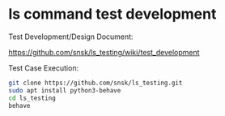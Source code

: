 # ls command test development

Test Development/Design Document:

https://github.com/snsk/ls_testing/wiki/test_development

Test Case Execution:
```sh
git clone https://github.com/snsk/ls_testing.git
sudo apt install python3-behave
cd ls_testing
behave
```
